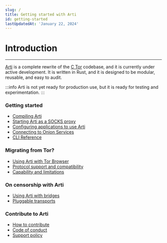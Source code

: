 ```yaml
---
slug: /
title: Getting started with Arti
id: getting-started
lastUpdatedAt: 'January 22, 2024'
---
```


# Introduction
---

[Arti](https://gitlab.torproject.org/tpo/core/arti) is a complete rewrite of the [C Tor](https://gitweb.torproject.org/tor.git/) codebase, and it is currently under active development. It is written in Rust, and it is designed to be modular, reusable, and easy to audit. 

:::info
Arti is not yet ready for production use, but it is ready for testing and experimentation.
:::

### Getting started
- [Compiling Arti](/guides/compiling-arti)
- [Starting Arti as a SOCKS proxy](/guides/starting-arti)
- [Configuring applications to use Arti](/guides/configuring-arti)
- [Connecting to Onion Services](/guides/connecting-to-onion)
- [CLI Reference](/guides/cli-reference)

### Migrating from Tor?
- [Using Arti with Tor Browser](/integrating-arti/using-tor)
- [Protocol support and compatibility](/guides/compatibility)
- [Capability and limitations](/guides/capability-limitations)

### On censorship with Arti
- [Using Arti with bridges](/censorship/bridges)
- [Pluggable transports](/censorship/pluggable-transports)

### Contribute to Arti
- [How to contribute](/contributing/)
- [Code of conduct](/contributing/code-of-conduct)
- [Support policy](/contributing/support-policy)
